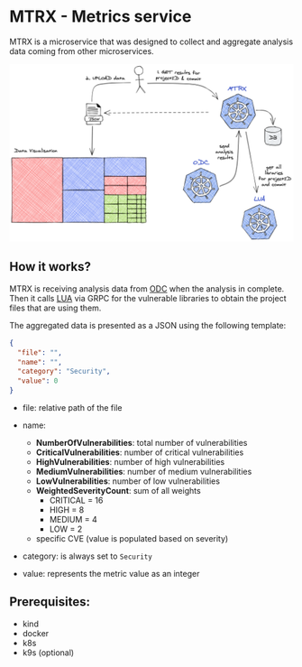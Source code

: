 # MTRX - Metrics service

MTRX is a microservice that was designed to collect and aggregate analysis data coming from
other microservices. 

![](docs/flow-bg.png)

## How it works?

MTRX is receiving analysis data from [ODC](https://github.com/iantal/odc) when the 
analysis in complete. Then it calls [LUA](https://github.com/iantal/lua) via GRPC for the vulnerable libraries to obtain the
project files that are using them.  

The aggregated data is presented as a JSON using the following template:

```json
{
  "file": "",
  "name": "",
  "category": "Security",
  "value": 0
}
```

* file: relative path of the file
* name:
    * **NumberOfVulnerabilities**: total number of vulnerabilities
    * **CriticalVulnerabilities**: number of critical vulnerabilities
    * **HighVulnerabilities**: number of high vulnerabilities
    * **MediumVulnerabilities**: number of medium vulnerabilities
    * **LowVulnerabilities**: number of low vulnerabilities
    * **WeightedSeverityCount**: sum of all weights
      * CRITICAL = 16
      * HIGH = 8
      * MEDIUM = 4 
      * LOW = 2
    * specific CVE (value is populated based on severity)
    
* category: is always set to `Security`
* value: represents the metric value as an integer

## Prerequisites:
- kind
- docker
- k8s
- k9s (optional)


